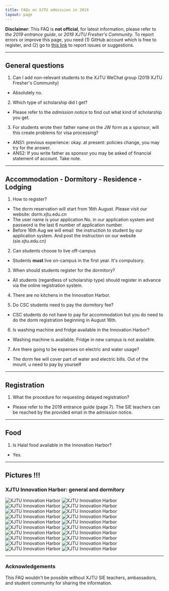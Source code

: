 ```yaml
---
title: FAQs on XJTU admission in 2019
layout: page
---
```


**Disclaimer**: This FAQ is **not official**, for latest information, please refer to *the 2019 entrance guide*, or *2019 XJTU Fresher's Community*. To report errors or improve this page, you need (1) GitHub account which is free to register, and (2) go to [this link](https://github.com/xjtu-wiki/xjtu-wiki.github.io/issues) to report issues or suggestions. 

---

## General questions

1. Can I add non-relevant students to the XJTU WeChat group (2019 XJTU Fresher's Community)
- Absolutely no. 

2. Which type of scholarship did I get? 
- Please refer to the _admission notice_ to find out what kind of scholarship you get. 

3. For students wrote their father name on the JW form as a sponsor, will this create problems  for visa processing? 
- ANS1: previous experience:  okay.  at present: policies change, you may try for the answer.
- ANS2: If you write father as sponsor you may be asked of financial statement of account. Take note.

---

## Accommodation - Dormitory - Residence - Lodging

1. How to register? 
- The dorm reservation will start from 16th August. Please visit our website: dorm.xjtu.edu.cn
- The user name is your application No. in our application system and password is the last 6 number of application number.
- Before 16th Aug we will email  the instruction to student by our application system. And post the instruction on our website (sie.xjtu.edu.cn)

2. Can students choose to live off-campus
- Students **must** live on-campus in the first year. It's compulsory.

3. When should students register for the dormitory? 
- All students (regardless of scholarship type) should register in advance via the online registration system. 

4. There are no kitchens in the Innovation Harbor. 

5. Do CSC students need to pay the dormitory fee? 
- CSC students do not have to pay for accommodation but you do need to do the dorm registration beginning in August 16th. 

6. Is washing machine and fridge available in the Innovation Harbor? 
- Washing machine is available. Fridge in new campus is not available.

7. Are there going to be expenses on electric and water usage?
- The dorm fee will cover part of water and electric bills. Out of the mount, u need to pay by yourself

---

## Registration 

1. What the procedure for requesting delayed registration? 
- Please refer to the 2019 entrance guide (page 7). The SIE teachers can be reached by the provided email in the admission notice. 

---

## Food 

1. Is Halal food available in the Innovation Harbor? 
- Yes. 

---

## Pictures !!!

### XJTU Innovation Harbor: general and dormitory
![XJTU Innovation Harbor](/assets/img/2019-admission-faq/img_1.JPG)
![XJTU Innovation Harbor](/assets/img/2019-admission-faq/img_2.JPG)
![XJTU Innovation Harbor](/assets/img/2019-admission-faq/img_3.JPG)
![XJTU Innovation Harbor](/assets/img/2019-admission-faq/img_4.JPG)
![XJTU Innovation Harbor](/assets/img/2019-admission-faq/img_5.JPG)
![XJTU Innovation Harbor](/assets/img/2019-admission-faq/img_6.JPG)
![XJTU Innovation Harbor](/assets/img/2019-admission-faq/img_7.JPG)
![XJTU Innovation Harbor](/assets/img/2019-admission-faq/img_8.JPG)
![XJTU Innovation Harbor](/assets/img/2019-admission-faq/img_9.JPG)
![XJTU Innovation Harbor](/assets/img/2019-admission-faq/img_10.JPG)
![XJTU Innovation Harbor](/assets/img/2019-admission-faq/img_11.JPG)
![XJTU Innovation Harbor](/assets/img/2019-admission-faq/img_12.JPG)
![XJTU Innovation Harbor](/assets/img/2019-admission-faq/img_13.JPG)
![XJTU Innovation Harbor](/assets/img/2019-admission-faq/img_14.JPG)
![XJTU Innovation Harbor](/assets/img/2019-admission-faq/img_15.JPG)
![XJTU Innovation Harbor](/assets/img/2019-admission-faq/img_16.JPG)
![XJTU Innovation Harbor](/assets/img/2019-admission-faq/img_17.JPG)
![XJTU Innovation Harbor](/assets/img/2019-admission-faq/img_18.JPG)
![XJTU Innovation Harbor](/assets/img/2019-admission-faq/img_19.JPG)
![XJTU Innovation Harbor](/assets/img/2019-admission-faq/img_10.JPG)

---

### Acknowledgements
This FAQ wouldn't be possible without XJTU SIE teachers, ambassadors, and student community for sharing the information.  

